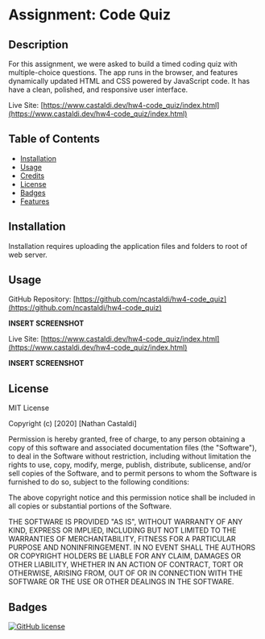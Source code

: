 # Assignment: Code Quiz

## Description

For this assignment, we were asked to build a timed coding quiz with multiple-choice questions. The app runs in the browser, and features dynamically updated HTML and CSS powered by JavaScript code. It has have a clean, polished, and responsive user interface.

Live Site: [https://www.castaldi.dev/hw4-code_quiz/index.html](https://www.castaldi.dev/hw4-code_quiz/index.html)


## Table of Contents

* [Installation](#installation)
* [Usage](#usage)
* [Credits](#credits)
* [License](#license)
* [Badges](#badges)
* [Features](#features)


## Installation

Installation requires uploading the application files and folders to root of web server.


## Usage 

GitHub Repository: [https://github.com/ncastaldi/hw4-code_quiz](https://github.com/ncastaldi/hw4-code_quiz)

**INSERT SCREENSHOT**

Live Site: [https://www.castaldi.dev/hw4-code_quiz/index.html](https://www.castaldi.dev/hw4-code_quiz/index.html)

**INSERT SCREENSHOT**


## License

MIT License

Copyright (c) [2020] [Nathan Castaldi]

Permission is hereby granted, free of charge, to any person obtaining a copy
of this software and associated documentation files (the "Software"), to deal
in the Software without restriction, including without limitation the rights
to use, copy, modify, merge, publish, distribute, sublicense, and/or sell
copies of the Software, and to permit persons to whom the Software is
furnished to do so, subject to the following conditions:

The above copyright notice and this permission notice shall be included in all
copies or substantial portions of the Software.

THE SOFTWARE IS PROVIDED "AS IS", WITHOUT WARRANTY OF ANY KIND, EXPRESS OR
IMPLIED, INCLUDING BUT NOT LIMITED TO THE WARRANTIES OF MERCHANTABILITY,
FITNESS FOR A PARTICULAR PURPOSE AND NONINFRINGEMENT. IN NO EVENT SHALL THE
AUTHORS OR COPYRIGHT HOLDERS BE LIABLE FOR ANY CLAIM, DAMAGES OR OTHER
LIABILITY, WHETHER IN AN ACTION OF CONTRACT, TORT OR OTHERWISE, ARISING FROM,
OUT OF OR IN CONNECTION WITH THE SOFTWARE OR THE USE OR OTHER DEALINGS IN THE
SOFTWARE.

## Badges

[![GitHub license](https://img.shields.io/github/license/ncastaldi/hw4-code_quiz?style=for-the-badge)](https://github.com/ncastaldi/hw4-code_quiz/blob/main/license.txt)